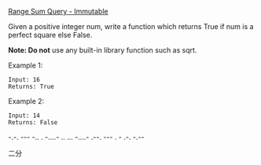 [Range Sum Query - Immutable](https://leetcode.com/problems/valid-perfect-square/)

Given a positive integer num, write a function which returns True if num is a perfect square else False.

**Note: Do not** use any built-in library function such as sqrt.

Example 1:
```
Input: 16
Returns: True
```
Example 2:
```
Input: 14
Returns: False
```

-.-. --- -.. . -....- .. ... -....- .--. --- . - .-. -.--

二分